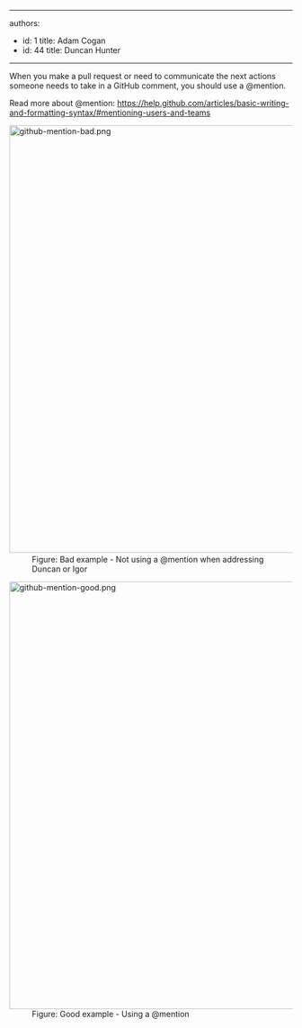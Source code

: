 

---
authors:
  - id: 1
    title: Adam Cogan
  - id: 44
    title: Duncan Hunter
---




<span class='intro'> <p>When you make a pull request or need to communicate the next actions someone needs to take in a GitHub comment, you should use a @mention.<br></p><p>Read more about @mention&#58;&#160;<a href="https&#58;//help.github.com/articles/basic-writing-and-formatting-syntax/%22%20%5cl%20%22mentioning-users-and-teams%22%20%5co%20%22https&#58;//help.github.com/articles/basic-writing-and-formatting-syntax/#mentioning-users-and-teamsCmd+Click%20or%20tap%20to%20follow%20the%20link">https&#58;//help.github.com/articles/basic-writing-and-formatting-syntax/#mentioning-users-and-teams</a><br></p> </span>

<dl class="badImage"><dt>​​<img src="/PublishingImages/github-mention-bad.png" alt="github-mention-bad.png" style="width&#58;760px;" /></dt><dd>Figure&#58; Bad example - Not using a @mention when addressing Duncan or Igor​<br></dd></dl><dl class="goodImage"><dt>
      <img src="/PublishingImages/github-mention-good.png" alt="github-mention-good.png" style="width&#58;760px;" />
   </dt><dd>Figure&#58; Good example - Using a @mention</dd></dl>


